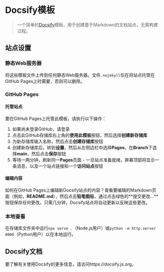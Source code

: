 
# Docsify模板

> 一个简单的[Docsify](https://github.com/docsifyjs/docsify/)模板，用于创建基于Markdown的文档站点，无需构建过程。

## 站点设置

### 静态Web服务器
将这些模板文件上传到任何静态Web服务器。文件`.nojekyll`仅在将站点托管在GitHub Pages上时需要，否则可以删除。

### GitHub Pages

#### 托管站点

要在GitHub Pages上托管此模板，请执行以下操作：

1. 如果尚未登录GitHub，请登录
2. 点击此GitHub存储库右上角的**使用此模板**按钮，然后选择**创建新存储库**
3. 为新存储库输入名称，然后点击**创建存储库**按钮
4. 创建新存储库后，转到**设置**，然后从左侧边栏中选择**Pages**，在**Branch**下选择**main**，然后点击**保存**按钮
5. 等待一两分钟，刷新同一**Pages**页面 - 一旦站点准备就绪，屏幕顶部将显示一条消息，以及一个站点链接和一个**访问站点**按钮

#### 编辑内容

如何在GitHub Pages上编辑新Docsify站点的内容？查看要编辑的Markdown页面（例如，**README.md**），然后点击**铅笔图标**，通过点击绿色的**提交更改...**按钮保存任何更改。只需几分钟，Docsify站点将自动更新以反映这些更改。

### 本地查看
在存储库文件夹中运行`npx serve .`（Node.js用户）或`python -m http.server 8000`（Python用户）以在本地运行。

## Docsify文档

要了解有关使用Docsify的更多信息，请访问https://docsify.js.org。
<!--stackedit_data:
eyJoaXN0b3J5IjpbLTczNzkyNTM1LDgzMTI5OF19
-->